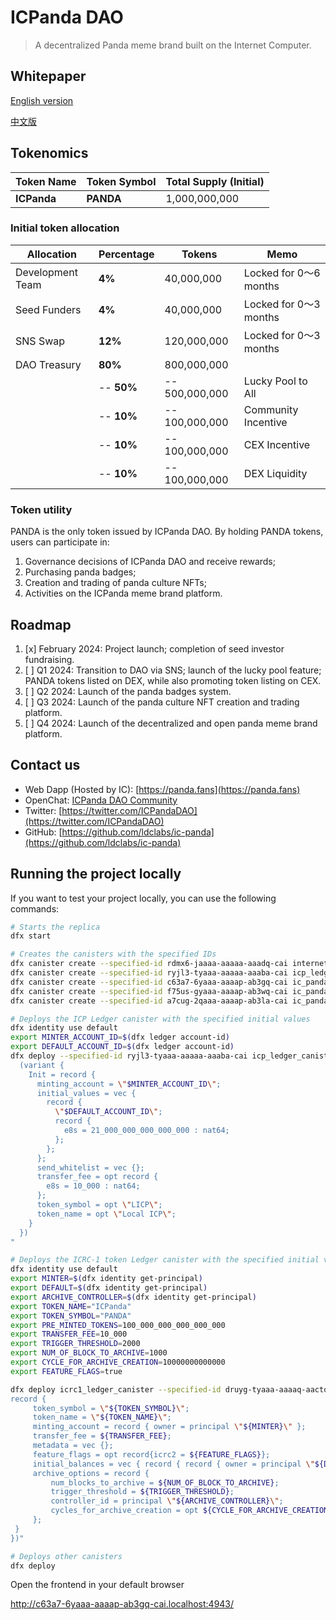 # ICPanda DAO
> A decentralized Panda meme brand built on the Internet Computer.

## Whitepaper

[English version](./whitepaper/en.md)

[中文版](./whitepaper/zh.md)

## Tokenomics

| Token Name  | Token Symbol | Total Supply (Initial) |
| ----------- | ------------ | ---------------------- |
| **ICPanda** | **PANDA**    | 1,000,000,000          |

### Initial token allocation

| Allocation       | Percentage | Tokens         | Memo                   |
| ---------------- | ---------- | -------------- | ---------------------- |
| Development Team | **4%**     | 40,000,000     | Locked for 0～6 months |
| Seed Funders     | **4%**     | 40,000,000     | Locked for 0～3 months |
| SNS Swap         | **12%**    | 120,000,000    | Locked for 0～3 months |
| DAO Treasury     | **80%**    | 800,000,000    |                        |
|                  | -- **50%** | -- 500,000,000 | Lucky Pool to All      |
|                  | -- **10%** | -- 100,000,000 | Community Incentive    |
|                  | -- **10%** | -- 100,000,000 | CEX Incentive          |
|                  | -- **10%** | -- 100,000,000 | DEX Liquidity          |


### Token utility

PANDA is the only token issued by ICPanda DAO. By holding PANDA tokens, users can participate in:

1. Governance decisions of ICPanda DAO and receive rewards;
2. Purchasing panda badges;
3. Creation and trading of panda culture NFTs;
4. Activities on the ICPanda meme brand platform.

## Roadmap

1. [x] February 2024: Project launch; completion of seed investor fundraising.
2. [ ] Q1 2024: Transition to DAO via SNS; launch of the lucky pool feature; PANDA tokens listed on DEX, while also promoting token listing on CEX.
3. [ ] Q2 2024: Launch of the panda badges system.
4. [ ] Q3 2024: Launch of the panda culture NFT creation and trading platform.
5. [ ] Q4 2024: Launch of the decentralized and open panda meme brand platform.

## Contact us

- Web Dapp (Hosted by IC): [https://panda.fans](https://panda.fans)
- OpenChat: [ICPanda DAO Community](https://oc.app/community/dqcvf-haaaa-aaaar-a5uqq-cai)
- Twitter: [https://twitter.com/ICPandaDAO](https://twitter.com/ICPandaDAO)
- GitHub: [https://github.com/ldclabs/ic-panda](https://github.com/ldclabs/ic-panda)

## Running the project locally

If you want to test your project locally, you can use the following commands:

```bash
# Starts the replica
dfx start

# Creates the canisters with the specified IDs
dfx canister create --specified-id rdmx6-jaaaa-aaaaa-aaadq-cai internet_identity
dfx canister create --specified-id ryjl3-tyaaa-aaaaa-aaaba-cai icp_ledger_canister
dfx canister create --specified-id c63a7-6yaaa-aaaap-ab3gq-cai ic_panda_frontend
dfx canister create --specified-id f75us-gyaaa-aaaap-ab3wq-cai ic_panda_badges
dfx canister create --specified-id a7cug-2qaaa-aaaap-ab3la-cai ic_panda_luckypool

# Deploys the ICP Ledger canister with the specified initial values
dfx identity use default
export MINTER_ACCOUNT_ID=$(dfx ledger account-id)
export DEFAULT_ACCOUNT_ID=$(dfx ledger account-id)
dfx deploy --specified-id ryjl3-tyaaa-aaaaa-aaaba-cai icp_ledger_canister --argument "
  (variant {
    Init = record {
      minting_account = \"$MINTER_ACCOUNT_ID\";
      initial_values = vec {
        record {
          \"$DEFAULT_ACCOUNT_ID\";
          record {
            e8s = 21_000_000_000_000_000 : nat64;
          };
        };
      };
      send_whitelist = vec {};
      transfer_fee = opt record {
        e8s = 10_000 : nat64;
      };
      token_symbol = opt \"LICP\";
      token_name = opt \"Local ICP\";
    }
  })
"

# Deploys the ICRC-1 token Ledger canister with the specified initial values
dfx identity use default
export MINTER=$(dfx identity get-principal)
export DEFAULT=$(dfx identity get-principal)
export ARCHIVE_CONTROLLER=$(dfx identity get-principal)
export TOKEN_NAME="ICPanda"
export TOKEN_SYMBOL="PANDA"
export PRE_MINTED_TOKENS=100_000_000_000_000_000
export TRANSFER_FEE=10_000
export TRIGGER_THRESHOLD=2000
export NUM_OF_BLOCK_TO_ARCHIVE=1000
export CYCLE_FOR_ARCHIVE_CREATION=10000000000000
export FEATURE_FLAGS=true

dfx deploy icrc1_ledger_canister --specified-id druyg-tyaaa-aaaaq-aactq-cai --argument "(variant {Init =
record {
     token_symbol = \"${TOKEN_SYMBOL}\";
     token_name = \"${TOKEN_NAME}\";
     minting_account = record { owner = principal \"${MINTER}\" };
     transfer_fee = ${TRANSFER_FEE};
     metadata = vec {};
     feature_flags = opt record{icrc2 = ${FEATURE_FLAGS}};
     initial_balances = vec { record { record { owner = principal \"${DEFAULT}\"; }; ${PRE_MINTED_TOKENS}; }; };
     archive_options = record {
         num_blocks_to_archive = ${NUM_OF_BLOCK_TO_ARCHIVE};
         trigger_threshold = ${TRIGGER_THRESHOLD};
         controller_id = principal \"${ARCHIVE_CONTROLLER}\";
         cycles_for_archive_creation = opt ${CYCLE_FOR_ARCHIVE_CREATION};
     };
 }
})"

# Deploys other canisters
dfx deploy
```

Open the frontend in your default browser

http://c63a7-6yaaa-aaaap-ab3gq-cai.localhost:4943/
